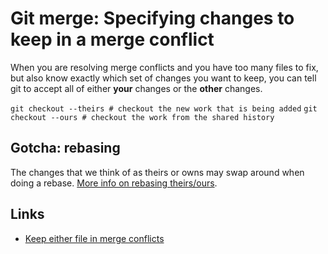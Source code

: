 # Git merge: Specifying changes to keep in a merge conflict
When you are resolving merge conflicts and you have too many files to fix, but also know exactly which set of changes you want to keep, you can tell git to accept all of either **your** changes or the **other** changes.

`git checkout --theirs # checkout the new work that is being added`
`git checkout --ours # checkout the work from the shared history`

## Gotcha: rebasing
The changes that we think of as theirs or owns may swap around when doing a rebase. [More info on rebasing theirs/ours](https://git-scm.com/docs/git-checkout#git-checkout---ours).
## Links
* [Keep either file in merge conflicts](http://gitready.com/advanced/2009/02/25/keep-either-file-in-merge-conflicts.html)
